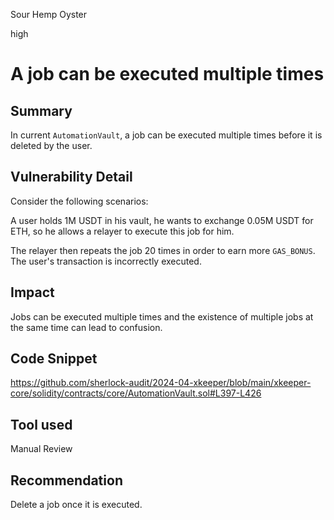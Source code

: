Sour Hemp Oyster

high

# A job can be executed multiple times

## Summary

In current `AutomationVault`, a job can be executed multiple times before it is deleted by the user.

## Vulnerability Detail

Consider the following scenarios:

A user holds 1M USDT in his vault, he wants to exchange 0.05M USDT for ETH, so he allows a relayer to execute this job for him. 

The relayer then repeats the job 20 times in order to earn more `GAS_BONUS`. The user's transaction is incorrectly executed.

## Impact

Jobs can be executed multiple times and the existence of multiple jobs at the same time can lead to confusion.

## Code Snippet

https://github.com/sherlock-audit/2024-04-xkeeper/blob/main/xkeeper-core/solidity/contracts/core/AutomationVault.sol#L397-L426

## Tool used

Manual Review

## Recommendation

Delete a job once it is executed.
